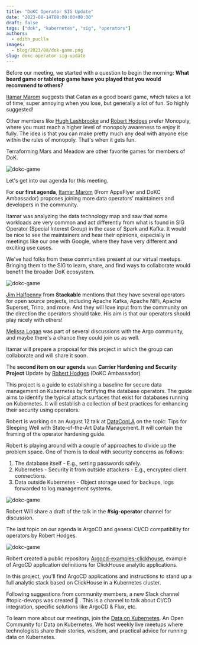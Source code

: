 ```yaml
---
title: "DoKC Operator SIG Update"
date: "2023-08-14T00:00:00+00:00"
draft: false
tags: ["dok", "kubernetes", "sig", "operators"]
authors:
  - edith_puclla
images:
  - blog/2023/08/dok-game.png
slug: dokc-operator-sig-update
---
```


Before our meeting, we started with a question to begin the morning: **What board game or tabletop game have you played that you would recommend to others?**

[Itamar Marom](https://www.linkedin.com/in/itamar-marom/) suggests that Catan as a good board game, which takes a lot of time, super annoying when you lose, but generally a lot of fun. So highly suggested!

Other members like [Hugh Lashbrooke](https://www.linkedin.com/in/hugh-lashbrooke/) and [Robert Hodges](https://www.linkedin.com/in/berkeleybob2105/) prefer Monopoly, where you must reach a higher level of monopoly awareness to enjoy it fully. The idea is that you can make pretty much any deal with anyone else within the rules of monopoly. That's when it gets fun.

Terraforming Mars and Meadow are other favorite games for members of DoK.

![dokc-game](blog/2023/08/dok-game.png)

Let's get into our agenda for this meeting.

For **our first agenda**, [Itamar Marom](https://www.linkedin.com/in/itamar-marom/) (From AppsFlyer and DoKC Ambassador) proposes joining more data operators' maintainers and developers in the community.

Itamar was analyzing the data technology map and saw that some workloads are very common and act differently from what is found in SIG Operator (Special Interest Group) in the case of Spark and Kafka. It would be nice to see the maintainers and hear their opinions, especially in meetings like our one with Google, where they have very different and exciting use cases.

We've had folks from these communities present at our virtual meetups. Bringing them to the SIG to learn, share, and find ways to collaborate would benefit the broader DoK ecosystem.

![dokc-game](blog/2023/08/kafka-spark.png)

[Jim Halfpenny](https://www.linkedin.com/in/jimhalfpenny/) from **Stackable** mentions that they have several operators for open source projects, including Apache Kafka, Apache NiFi, Apache Superset, Trino, and more. And they will love input from the community on the direction the operators should take. His aim is that our operators should play nicely with others!

[Melissa Logan](https://www.linkedin.com/in/mklogan/) was part of several discussions with the Argo community, and maybe there's a chance they could join us as well.

Itamar will prepare a proposal for this project in which the group can collaborate and will share it soon.

The **second item on our agenda** was **Carrier Hardening and Security Project** Update by [Robert Hodges](https://www.linkedin.com/in/berkeleybob2105/) (DoKC Ambassador).

This project is a guide to establishing a baseline for secure data management on Kubernetes by fortifying the database operators. The guide aims to identify the typical attack surfaces that exist for databases running on Kubernetes. It will establish a collection of best practices for enhancing their security using operators.

Robert is working on an August 12 talk at [DataConLA](https://www.dataconla.com/) on the topic: Tips for Sleeping Well with State-of-the-Art Data Management. It will contain the framing of the operator hardening guide.

Robert is playing around with a couple of approaches to divide up the problem space. One of them is to deal with security concerns as follows:

1. The database itself - E.g., setting passwords safely.
2. Kubernetes - Security it from outside attackers - E.g., encrypted client connections.
3. Data outside Kubernetes - Object storage used for backups, logs forwarded to log management systems.

![dokc-game](blog/2023/08/dataconla.png)

Robert Will share a draft of the talk in the **#sig-operator** channel for discussion.

The last topic on our agenda is ArgoCD and general CI/CD compatibility for operators by Robert Hodges.

![dokc-game](blog/2023/08/argo.png)

Robert created a public repository [Argocd-examples-clickhouse](https://github.com/Altinity/argocd-examples-clickhouse), example of ArgoCD application definitions for ClickHouse analytic applications.

In this project, you'll find ArgoCD applications and instructions to stand up a full analytic stack based on ClickHouse in a Kubernetes cluster.

Following suggestions from community members, a new Slack channel #topic-devops was created 🎉 .
This is a channel to talk about CI/CD integration, specific solutions like ArgoCD & Flux, etc.

To learn more about our meetings, join the [Data on Kubernetes](https://dok.community/). An Open Community for Data on Kubernetes. We host weekly live meetups where technologists share their stories, wisdom, and practical advice for running data on Kubernetes.
